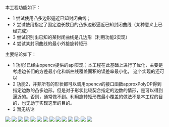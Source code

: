

本工程功能如下： 

- 1 尝试使用凸多边形逼近已知封闭曲线； 
- 2 尝试使用指定了固定边长数目的凸多边形逼近已知封闭曲线（某种意义上已经完成） 
- 3 尝试识别出已知的某封闭曲线是几边形（利用功能2实现） 
- 4 尝试某封闭曲线的最小外接旋转矩形 

 主要结论如下： 
 
- 1 功能1已经由opencv提供的api实现；本工程在此基础上进行了优化，主要是考虑边长们的方差最小化和新曲线覆盖面积的误差率最小化， 这个实现的还可以 
- 2 功能2，并非所有的形状都可以调用opencv的接口函数approxPolyDP得到指定边数的凸多边形。但是对于形状比较契合指定的边数的情形，是可以得到逼近的。否则，通常做不到。利用旋转矩形做最小覆盖的做法不是本工程的目的，也无助于实现这里的目的。 
- 3 暂无结论 


<img src="shapeRecognization/imagesInput/3.jpgdrawing_final.jpg.k_solid.4.jpg" size="40%"/>
<img src="shapeRecognization/imagesInput/3.jpgdrawing_final.jpg.k_solid.5.jpg" size="40%"/>
<img src="shapeRecognization/imagesInput/3.jpgdrawing_final.jpg.k_solid.6.jpg" size="40%"/>
<img src="shapeRecognization/imagesInput/3.jpgdrawing_final.jpg.k_solid.7.jpg" size="40%"/>
<img src="shapeRecognization/imagesInput/3.jpgdrawing_final.jpg.k_solid.8.jpg" size="40%"/>


<img src="shapeRecognization/imagesInput/7.jpgdrawing_final.jpg.k_solid.4.jpg" size="40%"/>
<img src="shapeRecognization/imagesInput/7.jpgdrawing_final.jpg.k_solid.5.jpg" size="40%"/>
<img src="shapeRecognization/imagesInput/7.jpgdrawing_final.jpg.k_solid.8.jpg" size="40%"/>

<img src="shapeRecognization/画布.jpg" size="40%"/>

<img src="shapeRecognization/imagesOut/drawing_final.jpg" size="40%"/>
<img src="shapeRecognization/imagesOut/show_best.jpg" size="40%"/>

<img src="shapeRecognization/img/3.jpg" size="40%"/>
<img src="shapeRecognization/img/shot.png" size="40%"/>
<img src="shapeRecognization/img/shotFinish.png" size="40%"/>
 

